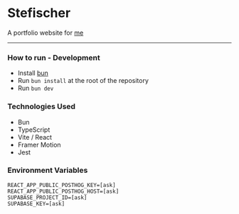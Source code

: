 
# Stefischer

A portfolio website for [me](https://github.com/RevenantEverest)


---


### How to run - Development

- Install [bun](https://bun.sh/docs/installation#installing)
- Run `bun install` at the root of the repository
- Run `bun dev`


### Technologies Used

- Bun
- TypeScript
- Vite / React
- Framer Motion
- Jest

### Environment Variables

```
REACT_APP_PUBLIC_POSTHOG_KEY=[ask]
REACT_APP_PUBLIC_POSTHOG_HOST=[ask]
SUPABASE_PROJECT_ID=[ask]
SUPABASE_KEY=[ask]
```